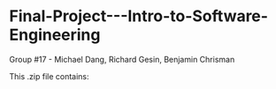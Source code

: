# Final-Project---Intro-to-Software-Engineering
Group #17 - Michael Dang, Richard Gesin, Benjamin Chrisman

This .zip file contains:
